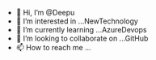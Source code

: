 - 👋 Hi, I’m @Deepu
- 👀 I’m interested in ...NewTechnology
- 🌱 I’m currently learning ...AzureDevops
- 💞️ I’m looking to collaborate on ...GitHub
- 📫 How to reach me ...

